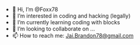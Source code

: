 - 👋 Hi, I’m @Foxx78
- 👀 I’m interested in coding and hacking (legally)
- 🌱 I’m currently learning coding with blocks
- 💞️ I’m looking to collaborate on ...
- 📫 How to reach me: Jai.Brandon78@gmail.com

<!---
Foxx78/Foxx78 is a ✨ special ✨ repository because its `README.md` (this file) appears on your GitHub profile.
You can click the Preview link to take a look at your changes.
---> 
